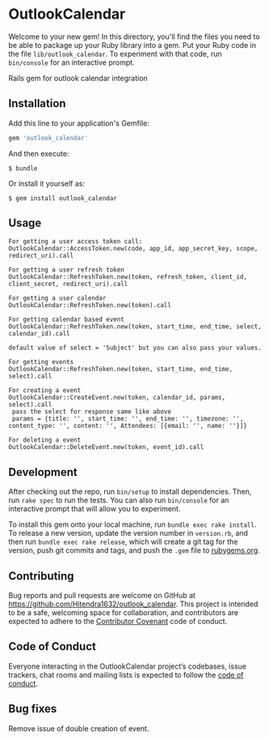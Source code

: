 # OutlookCalendar

Welcome to your new gem! In this directory, you'll find the files you need to be able to package up your Ruby library into a gem. Put your Ruby code in the file `lib/outlook_calendar`. To experiment with that code, run `bin/console` for an interactive prompt.

Rails gem for outlook calendar integration

## Installation

Add this line to your application's Gemfile:

```ruby
gem 'outlook_calendar'
```

And then execute:

    $ bundle

Or install it yourself as:

    $ gem install outlook_calendar

## Usage

    For getting a user access token call:
    OutlookCalendar::AccessToken.new(code, app_id, app_secret_key, scope, redirect_uri).call
    
    For getting a user refresh token 
    OutlookCalendar::RefreshToken.new(token, refresh_token, client_id, client_secret, redirect_uri).call
    
    For getting a user calendar
    OutlookCalendar::RefreshToken.new(token).call
    
    For getting calendar based event
    OutlookCalendar::RefreshToken.new(token, start_time, end_time, select, calendar_id).call
    
    default value of select = 'Subject' but you can also pass your values.
    
    For getting events
    OutlookCalendar::RefreshToken.new(token, start_time, end_time, select).call
    
    For creating a event 
    OutlookCalendar::CreateEvent.new(token, calendar_id, params, select).call
     pass the select for response same like above
     params = {title: '', start_time: '', end_time: '', timezone: '', content_type: '', content: '', Attendees: [{email: '', name: ''}]}
     
    For deleting a event
    OutlookCalendar::DeleteEvent.new(token, event_id).call


## Development

After checking out the repo, run `bin/setup` to install dependencies. Then, run `rake spec` to run the tests. You can also run `bin/console` for an interactive prompt that will allow you to experiment.

To install this gem onto your local machine, run `bundle exec rake install`. To release a new version, update the version number in `version.rb`, and then run `bundle exec rake release`, which will create a git tag for the version, push git commits and tags, and push the `.gem` file to [rubygems.org](https://rubygems.org).

## Contributing

Bug reports and pull requests are welcome on GitHub at https://github.com/Hitendra1632/outlook_calendar. This project is intended to be a safe, welcoming space for collaboration, and contributors are expected to adhere to the [Contributor Covenant](http://contributor-covenant.org) code of conduct.

## Code of Conduct

Everyone interacting in the OutlookCalendar project’s codebases, issue trackers, chat rooms and mailing lists is expected to follow the [code of conduct](https://github.com/Hitendra1632/outlook_calendar/blob/master/CODE_OF_CONDUCT.md).


## Bug fixes
Remove issue of double creation of event.